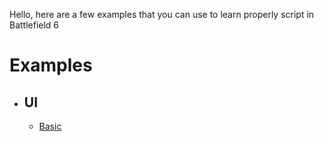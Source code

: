 Hello, here are a few examples that you can use to learn properly script in Battlefield 6

# Examples
- ## UI
  - [Basic](./UI/basic/basic.ts)
